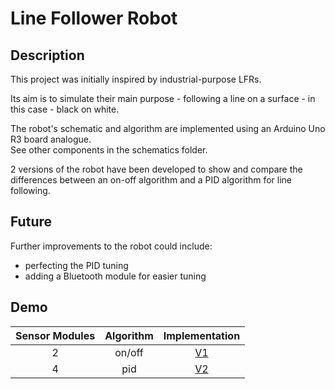 # Line Follower Robot

## Description
This project was initially inspired by industrial-purpose LFRs.
  
Its aim is to simulate their main purpose - following a line on a surface - in this case - black on white. 

The robot's schematic and algorithm are implemented using an Arduino Uno R3 board analogue.  
See other components in the schematics folder.

2 versions of the robot have been developed to show and compare the differences between an on-off algorithm and a PID algorithm for line following. 

## Future
Further improvements to the robot could include:
- perfecting the PID tuning
- adding a Bluetooth module for easier tuning 

## Demo
Sensor Modules | Algorithm | Implementation
:---:          | :---:     | :---:
2              | on/off    | [V1](https://youtu.be/UnUihetjnWI)
4              | pid       | [V2](https://youtu.be/CkVbnJZYU6A)
